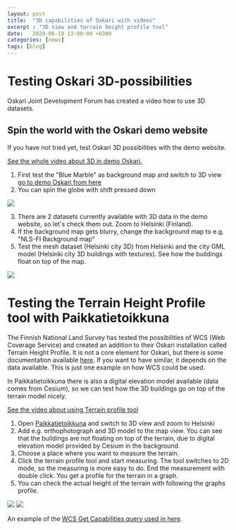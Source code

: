 ```yaml
---
layout: post
title:  "3D capabilities of Oskari with videos"
excerpt : "3D view and terrain height profile tool"
date:   2020-06-10 13:00:00 +0300
categories: [news]
tags: [blog]
---
```


# Testing Oskari 3D-possibilities 

Oskari Joint Development Forum has created a video how to use 3D datasets.

## Spin the world with the Oskari demo website

If you have not tried yet, test Oskari 3D possibilities with the demo website. 

[See the whole video about 3D in demo Oskari.](https://youtu.be/ISKkL1_-svc)

1. First test the "Blue Marble" as background map and switch to 3D view [go to demo Oskari from here](https://demo.oskari.org/)
2. You can spin the globe with shift pressed down

<img src="/img/demo_bluemarble.png" class="img-responsive"/>

3. There are 2 datasets currently available with 3D data in the demo website, so let's check them out. Zoom to Helsinki (Finland). 
4. If the background map gets blurry, change the background map to e.g. "NLS-FI Background map"
5. Test the mesh dataset (Helsinki city 3D) from Helsinki and the city GML model (Helsinki city 3D buildings with textures). See how the buildings float on top of the map.

<img src="/img/helsinki_3D.png" class="img-responsive"/>


# Testing the Terrain Height Profile tool with Paikkatietoikkuna

The Finnish National Land Survey has tested the possibilities of WCS (Web Coverage Service) and created an addition to their Oskari installation called Terrain Height Profile.
It is not a core element for Oskari, but there is some documentation available [here](https://github.com/nls-oskari/kartta.paikkatietoikkuna.fi/tree/develop/service-terrain-profile). 
If you want to have similar, it depends on the data available. This is just one example on how WCS could be used. 

In Paikkatietoikkuna there is also a digital elevation model available (data comes from Cesium), so we can test how the 3D buildings go on top of the terrain model nicely.

[See the video about using Terrain profile tool](https://youtu.be/CO9tqsSHe60)


1. Open [Paikkatietoikkuna](https://kartta.paikkatietoikkuna.fi/) and switch to 3D view and zoom to Helsinki
2. Add e.g. orthophotograph and 3D model to the map view. 
You can see that the buildings are not floating on top of the terrain, due to digital elevation model provided by Cesium in the background.
3. Choose a place where you want to measure the terrain.
4. Click the terrain profile tool and start measuring.  The tool switches to 2D mode, so the measuring is more easy to do. 
End the measurement with double click. You get a profile for the terrain in a graph.
5. You can check the actual height of the terrain with following the graphs profile.

<img src="/img/3D_paikkatietoikkuna.png" class="img-responsive"/>

<img src="/img/terrainheightprofile.png" class="img-responsive"/>

An example of the [WCS Get Capabilities query used in here](https://beta-karttakuva.maanmittauslaitos.fi/wcs/service/ows?service=WCS&AcceptVersions=2.0.1&request=GetCapabilities).


